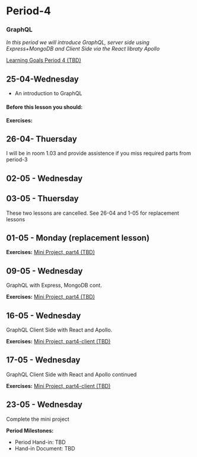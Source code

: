# Period-4 
### GraphQL

*In this period we will introduce GraphQL, server side using Express+MongoDB and Client Side via the React libraty Apollo*

[Learning Goals Period 4 (TBD)]()

## 25-04-Wednesday
* An introduction to GraphQL

#### Before this lesson you should:


**Exercises:** 

## 26-04- Thuersday

I will be in room 1.03 and provide assistence if you miss required parts from period-3

## 02-05 - Wednesday
## 03-05 - Thuersday
These two lessons are cancelled. See 26-04 and 1-05 for replacement lessons

## 01-05 - Monday (replacement lesson)

**Exercises:** 
[Mini Project, part4 (TBD)](#)

## 09-05 - Wednesday
GraphQL with Express, MongoDB cont. 

**Exercises:** 
[Mini Project, part4 (TBD)](#)

## 16-05 - Wednesday
GraphQL Client Side with React and Apollo. 

**Exercises:** 
[Mini Project, part4-client (TBD)](#)

## 17-05 - Wednesday
GraphQL Client Side with React and Apollo continued 

**Exercises:** 
[Mini Project, part4-client (TBD)](#)

## 23-05 - Wednesday
Complete the mini project

**Period Milestones:**
* Period Hand-in: TBD
* Hand-in Document: TBD

